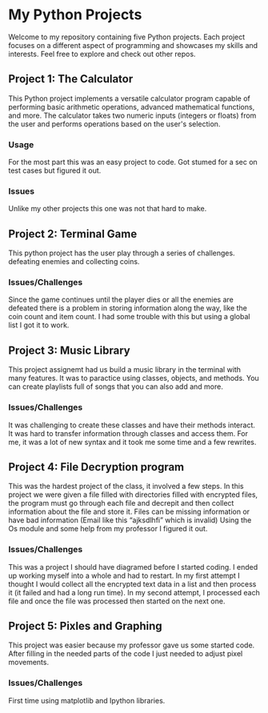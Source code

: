 # My Python Projects

Welcome to my repository containing five Python projects. Each project focuses on a different aspect of programming and showcases my skills and interests. Feel free to explore and check out other repos. 

## Project 1: The Calculator

This Python project implements a versatile calculator program capable of performing basic arithmetic operations, advanced mathematical functions, and more. The calculator takes two numeric inputs (integers or floats) from the user and performs operations based on the user's selection.

### Usage
For the most part this was an easy project to code. Got stumed for a sec on test cases but figured it out. 

### Issues
Unlike my other projects this one was not that hard to make. 

## Project 2: Terminal Game

This python project has the user play through a series of challenges. defeating enemies and collecting coins. 

### Issues/Challenges

Since the game continues until the player dies or all the enemies are defeated there is a problem in storing information along the way, like the coin count and item count. I had some trouble with this but using a global list I got it to work. 

## Project 3: Music Library

This project assignemt had us build a music library in the terminal with many features. It was to paractice using classes, objects, and methods. You can create playlists full of songs that you can also add and more.

### Issues/Challenges
It was challenging to create these classes and have their methods interact. It was hard to transfer information through classes and access them. For me, it was a lot of new syntax and it took me some time and a few rewrites.  

## Project 4: File Decryption program

This was the hardest project of the class, it involved a few steps. In this project we were given a file filled with directories filled with encrypted files, the program must go through each file and decrepit and then collect information about the file and store it. Files can be missing information or have bad information (Email like this “ajksdlhfi” which is invalid) Using the Os module and some help from my professor I figured it out.   
### Issues/Challenges
This was a project I should have diagramed before I started coding. I ended up working myself into a whole and had to restart. In my first attempt I thought I would collect all the encrypted text data in a list and then process it (it failed and had a long run time). In my second attempt, I processed each file and once the file was processed then started on the next one. 

## Project 5: Pixles and Graphing

This project was easier because my professor gave us some started code. After filling in the needed parts of the code I just needed to adjust pixel movements. 

### Issues/Challenges
First time using matplotlib and Ipython libraries. 